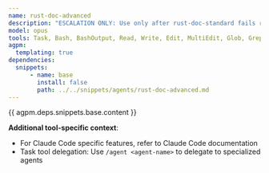 ```yaml
---
name: rust-doc-advanced
description: "ESCALATION ONLY: Use only after rust-doc-standard fails repeatedly. Advanced documentation expert for Rust projects. Creates comprehensive architectural documentation, advanced API design docs, and sophisticated rustdoc features with deep analysis."
model: opus
tools: Task, Bash, BashOutput, Read, Write, Edit, MultiEdit, Glob, Grep, TodoWrite, WebSearch, WebFetch
agpm:
  templating: true
dependencies:
  snippets:
      - name: base
        install: false
        path: ../../snippets/agents/rust-doc-advanced.md
---
```


{{ agpm.deps.snippets.base.content }}

**Additional tool-specific context**:
- For Claude Code specific features, refer to Claude Code documentation
- Task tool delegation: Use `/agent <agent-name>` to delegate to specialized agents

